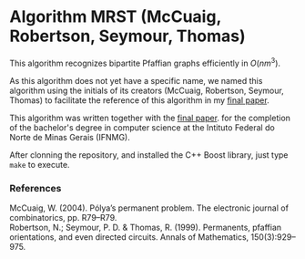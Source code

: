 # Algorithm MRST (McCuaig, Robertson, Seymour, Thomas)
This algorithm recognizes bipartite Pfaffian graphs efficiently in $O(nm^3)$.

As this algorithm does not yet have a specific name, we named this algorithm using the initials of its creators (McCuaig, Robertson, Seymour, Thomas) to facilitate the reference of this algorithm in my 
[final paper](https://github.com/AlvaroEFMota/mrst/blob/main/AlvaroEFMota%20-%20TCC%20-%20IMPLEMENTA%C3%87%C3%83O%20EFICIENTE%20DE%20ALGORITMO%20PARA%20RECONHECIMENTO%20DE%20GRAFOS%20BIPARTIDOS%20PFAFFIANOS.pdf).

This algorithm was written together with the [final paper](https://github.com/AlvaroEFMota/mrst/blob/main/AlvaroEFMota%20-%20TCC%20-%20IMPLEMENTA%C3%87%C3%83O%20EFICIENTE%20DE%20ALGORITMO%20PARA%20RECONHECIMENTO%20DE%20GRAFOS%20BIPARTIDOS%20PFAFFIANOS.pdf).
 for the completion of the bachelor's degree in computer science at the Intituto Federal do Norte de Minas Gerais (IFNMG).

After clonning the repository, and installed the C++ Boost library, just type `make` to execute.

### References
McCuaig, W. (2004). Pólya’s permanent problem. The electronic journal of combinatorics, pp. R79–R79.\
Robertson, N.; Seymour, P. D. & Thomas, R. (1999). Permanents, pfaffian orientations,
and even directed circuits. Annals of Mathematics, 150(3):929–975.
